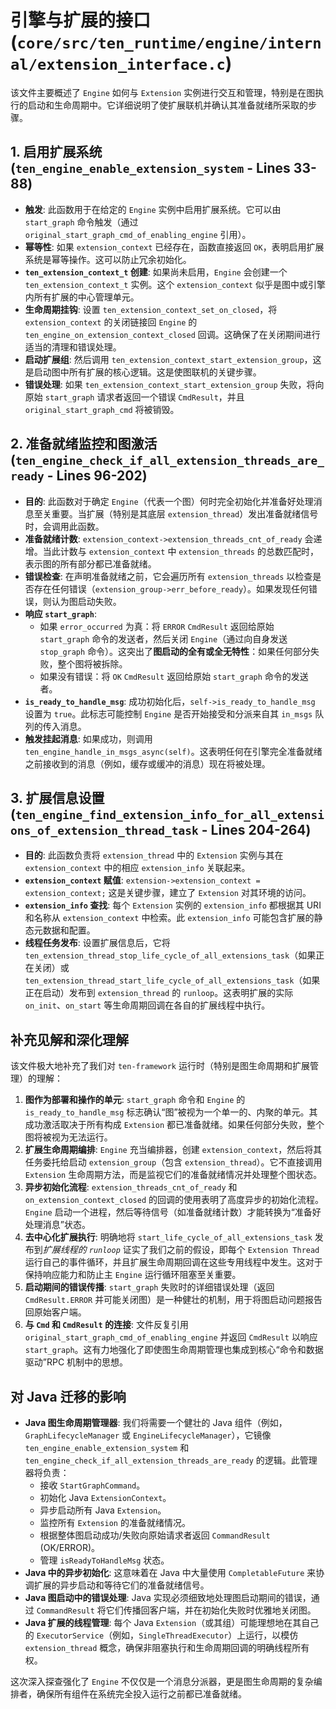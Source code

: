 # 引擎与扩展的接口 (`core/src/ten_runtime/engine/internal/extension_interface.c`)

该文件主要概述了 `Engine` 如何与 `Extension` 实例进行交互和管理，特别是在图执行的启动和生命周期中。它详细说明了使扩展联机并确认其准备就绪所采取的步骤。

## 1. 启用扩展系统 (`ten_engine_enable_extension_system` - Lines 33-88)

*   **触发**: 此函数用于在给定的 `Engine` 实例中启用扩展系统。它可以由 `start_graph` 命令触发（通过 `original_start_graph_cmd_of_enabling_engine` 引用）。
*   **幂等性**: 如果 `extension_context` 已经存在，函数直接返回 `OK`，表明启用扩展系统是幂等操作。这可以防止冗余初始化。
*   **`ten_extension_context_t` 创建**: 如果尚未启用，`Engine` 会创建一个 `ten_extension_context_t` 实例。这个 `extension_context` 似乎是图中或引擎内所有扩展的中心管理单元。
*   **生命周期挂钩**: 设置 `ten_extension_context_set_on_closed`，将 `extension_context` 的关闭链接回 `Engine` 的 `ten_engine_on_extension_context_closed` 回调。这确保了在关闭期间进行适当的清理和错误处理。
*   **启动扩展组**: 然后调用 `ten_extension_context_start_extension_group`，这是启动图中所有扩展的核心逻辑。这是使图联机的关键步骤。
*   **错误处理**: 如果 `ten_extension_context_start_extension_group` 失败，将向原始 `start_graph` 请求者返回一个错误 `CmdResult`，并且 `original_start_graph_cmd` 将被销毁。

## 2. 准备就绪监控和图激活 (`ten_engine_check_if_all_extension_threads_are_ready` - Lines 96-202)

*   **目的**: 此函数对于确定 `Engine`（代表一个图）何时完全初始化并准备好处理消息至关重要。当扩展（特别是其底层 `extension_thread`）发出准备就绪信号时，会调用此函数。
*   **准备就绪计数**: `extension_context->extension_threads_cnt_of_ready` 会递增。当此计数与 `extension_context` 中 `extension_threads` 的总数匹配时，表示图的所有部分都已准备就绪。
*   **错误检查**: 在声明准备就绪之前，它会遍历所有 `extension_threads` 以检查是否存在任何错误（`extension_group->err_before_ready`）。如果发现任何错误，则认为图启动失败。
*   **响应 `start_graph`**:
    *   如果 `error_occurred` 为真：将 `ERROR` `CmdResult` 返回给原始 `start_graph` 命令的发送者，然后关闭 `Engine`（通过向自身发送 `stop_graph` 命令）。这突出了**图启动的全有或全无特性**：如果任何部分失败，整个图将被拆除。
    *   如果没有错误：将 `OK` `CmdResult` 返回给原始 `start_graph` 命令的发送者。
*   **`is_ready_to_handle_msg`**: 成功初始化后，`self->is_ready_to_handle_msg` 设置为 `true`。此标志可能控制 `Engine` 是否开始接受和分派来自其 `in_msgs` 队列的传入消息。
*   **触发挂起消息**: 如果成功，则调用 `ten_engine_handle_in_msgs_async(self)`。这表明任何在引擎完全准备就绪之前接收到的消息（例如，缓存或缓冲的消息）现在将被处理。

## 3. 扩展信息设置 (`ten_engine_find_extension_info_for_all_extensions_of_extension_thread_task` - Lines 204-264)

*   **目的**: 此函数负责将 `extension_thread` 中的 `Extension` 实例与其在 `extension_context` 中的相应 `extension_info` 关联起来。
*   **`extension_context` 赋值**: `extension->extension_context = extension_context;` 这是关键步骤，建立了 `Extension` 对其环境的访问。
*   **`extension_info` 查找**: 每个 `Extension` 实例的 `extension_info` 都根据其 URI 和名称从 `extension_context` 中检索。此 `extension_info` 可能包含扩展的静态元数据和配置。
*   **线程任务发布**: 设置扩展信息后，它将 `ten_extension_thread_stop_life_cycle_of_all_extensions_task`（如果正在关闭）或 `ten_extension_thread_start_life_cycle_of_all_extensions_task`（如果正在启动）发布到 `extension_thread` 的 `runloop`。这表明扩展的实际 `on_init`、`on_start` 等生命周期回调在各自的扩展线程中执行。

## 补充见解和深化理解

该文件极大地补充了我们对 `ten-framework` 运行时（特别是图生命周期和扩展管理）的理解：

1.  **图作为部署和操作的单元**: `start_graph` 命令和 `Engine` 的 `is_ready_to_handle_msg` 标志确认“图”被视为一个单一的、内聚的单元。其成功激活取决于所有构成 `Extension` 都已准备就绪。如果任何部分失败，整个图将被视为无法运行。
2.  **扩展生命周期编排**: `Engine` 充当编排器，创建 `extension_context`，然后将其任务委托给启动 `extension_group`（包含 `extension_thread`）。它不直接调用 `Extension` 生命周期方法，而是监视它们的准备就绪情况并处理整个图状态。
3.  **异步初始化流程**: `extension_threads_cnt_of_ready` 和 `on_extension_context_closed` 的回调的使用表明了高度异步的初始化流程。`Engine` 启动一个进程，然后等待信号（如准备就绪计数）才能转换为“准备好处理消息”状态。
4.  **去中心化扩展执行**: 明确地将 `start_life_cycle_of_all_extensions_task` 发布到*扩展线程的 `runloop`* 证实了我们之前的假设，即每个 `Extension Thread` 运行自己的事件循环，并且扩展生命周期回调在这些专用线程中发生。这对于保持响应能力和防止主 `Engine` 运行循环阻塞至关重要。
5.  **启动期间的错误传播**: `start_graph` 失败时的详细错误处理（返回 `CmdResult.ERROR` 并可能关闭图）是一种健壮的机制，用于将图启动问题报告回原始客户端。
6.  **与 `Cmd` 和 `CmdResult` 的连接**: 文件反复引用 `original_start_graph_cmd_of_enabling_engine` 并返回 `CmdResult` 以响应 `start_graph`。这有力地强化了即使图生命周期管理也集成到核心“命令和数据驱动”RPC 机制中的思想。

## 对 Java 迁移的影响

*   **Java 图生命周期管理器**: 我们将需要一个健壮的 Java 组件（例如，`GraphLifecycleManager` 或 `EngineLifecycleManager`），它镜像 `ten_engine_enable_extension_system` 和 `ten_engine_check_if_all_extension_threads_are_ready` 的逻辑。此管理器将负责：
    *   接收 `StartGraphCommand`。
    *   初始化 Java `ExtensionContext`。
    *   异步启动所有 Java `Extension`。
    *   监控所有 `Extension` 的准备就绪情况。
    *   根据整体图启动成功/失败向原始请求者返回 `CommandResult` (OK/ERROR)。
    *   管理 `isReadyToHandleMsg` 状态。
*   **Java 中的异步初始化**: 这意味着在 Java 中大量使用 `CompletableFuture` 来协调扩展的异步启动和等待它们的准备就绪信号。
*   **Java 图启动中的错误处理**: Java 实现必须细致地处理图启动期间的错误，通过 `CommandResult` 将它们传播回客户端，并在初始化失败时优雅地关闭图。
*   **Java 扩展的线程管理**: 每个 Java `Extension`（或其组）可能理想地在其自己的 `ExecutorService`（例如，`SingleThreadExecutor`）上运行，以模仿 `extension_thread` 概念，确保非阻塞执行和生命周期回调的明确线程所有权。

这次深入探查强化了 `Engine` 不仅仅是一个消息分派器，更是图生命周期的复杂编排者，确保所有组件在系统完全投入运行之前都已准备就绪。